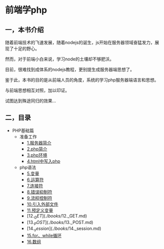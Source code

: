 # 前端学php

## 一，本书介绍

随着前端技术的飞速发展，随着nodejs的诞生，js开始在服务器领域奋猛发力，展现了十足的野心。

然而，对于前端小白来说，学习node的土壤却不够肥沃。

目前，很难找到成体系的nodejs教程，更别提生成服务器端思想了。

鉴于此，本书的目的是从前端人员的角度，系统的学习php服务器端语言和思想。

与前端思想相互对照，加以印证。

试图达到殊途同归的效果...

## 二，目录

- PHP基础篇
    - 准备工作
        - [1.服务器简介](./books/1.服务器简介.md)
        - [2.php简介](./books/2.php简介.md)
        - [3.php环境](./books/3.php环境.md)
        - [4.html中写入php](./books/4.html中写入php.md)
    - php语法
        - [5.变量](./books/5.变量.md)
        - [6.运算符](./books/6.运算符.md)
        - [7.连接符](./books/7.连接符.md)
        - [8.错误抑制符](./books/8.错误抑制符@.md)
        - [9.流程控制符](./books/9.流程控制符.md)
        - [10.引入外部文件](./books/10.引入外部文件.md)
        - [11.预定义变量](./books/11.预定义变量.md)
        - [12.$_GET](./books/12.$_GET.md)
        - [13.$_POST](./books/13.$_POST.md)
        - [14.$_session](./books/14.$_session.md)
        - [15.for、while循环](./books/15.for、while循环.md)
        - [16.数组](./books/16.数组.md)
        

